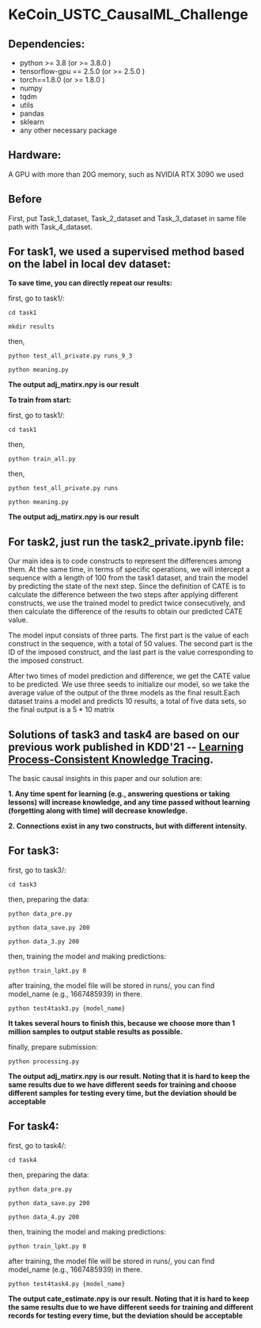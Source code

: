 # KeCoin_USTC_CausalML_Challenge

## Dependencies:

- python >= 3.8  (or >= 3.8.0 )
- tensorflow-gpu == 2.5.0  (or >= 2.5.0 ) 
- torch==1.8.0 (or >= 1.8.0 )
- numpy
- tqdm
- utils
- pandas
- sklearn
- any other necessary package
## Hardware:
A GPU with more than 20G memory, such as NVIDIA RTX 3090 we used


## Before

First, put Task_1_dataset, Task_2_dataset and Task_3_dataset in same file path with Task_4_dataset.


## For task1, we used a supervised method based on the label in local dev dataset: 
**To save time, you can directly repeat our results:**

first, go to task1/:

`cd task1`

`mkdir results`

then, 

`python test_all_private.py runs_9_3`

`python meaning.py`

**The output adj_matirx.npy is our result**

**To train from start:**

first, go to task1/:

`cd task1`

then, 

`python train_all.py`

then, 

`python test_all_private.py runs`

`python meaning.py`

**The output adj_matirx.npy is our result**



## For task2, just run the task2_private.ipynb file: 

Our main idea is to code constructs to represent the differences among them. At the same time, in terms of specific operations, we will intercept a sequence with a length of 100 from the task1 dataset, and train the model by predicting the state of the next step. Since the definition of CATE is to calculate the difference between the two steps after applying different constructs, we use the trained model to predict twice consecutively, and then calculate the difference of the results to obtain our predicted CATE value.

The model input consists of three parts. The first part is the value of each construct in the sequence, with a total of 50 values. The second part is the ID of the imposed construct, and the last part is the value corresponding to the imposed construct.

After two times of model prediction and difference, we get the CATE value to be predicted. We use three seeds to initialize our model, so we take the average value of the output of the three models as the final result.Each dataset trains a model and predicts 10 results, a total of five data sets, so the final output is a 5 * 10 matrix




## Solutions of task3 and task4 are based on our previous work published in KDD'21 -- [Learning Process-Consistent Knowledge Tracing](https://doi.org/10.1145/3447548.3467237).

The basic causal insights in this paper and our solution are:

**1. Any time spent for learning (e.g., answering questions or taking lessons) will increase knowledge, and any time passed without learning (forgetting along with time) will decrease knowledge.**

**2. Connections exist in any two constructs, but with different intensity.**

## For task3:

first, go to task3/:

`cd task3`

then, preparing the data:

`python data_pre.py`

`python data_save.py 200`

`python data_3.py 200`

then, training the model and making predictions:

`python train_lpkt.py 0`

after training, the model file will be stored in runs/, you can find model_name (e.g., 1667485939) in there.

`python test4task3.py {model_name}` 

**It takes several hours to finish this, because we choose more than 1 million samples to output stable results as possible.**

finally, prepare submission:

`python processing.py`

**The output adj_matirx.npy is our result. Noting that it is hard to keep the same results due to we have different seeds for training and choose different samples for testing every time, but the deviation should be acceptable**

## For task4: 
first, go to task4/:

`cd task4`

then, preparing the data:

`python data_pre.py`

`python data_save.py 200`

`python data_4.py 200`

then, training the model and making predictions:

`python train_lpkt.py 0`

after training, the model file will be stored in runs/, you can find model_name (e.g., 1667485939) in there.

`python test4task4.py {model_name}`

**The output cate_estimate.npy is our result. Noting that it is hard to keep the same results due to we have different seeds for training and different records for testing every time, but the deviation should be acceptable**
